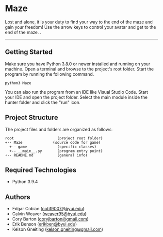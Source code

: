 # Maze
Lost and alone, it is your duty to find your way to the end of the maze and gain your freedom! Use the arrow keys to control your avatar and get to the end of the maze.
.

---
## Getting Started
Make sure you have Python 3.8.0 or newer installed and running on your machine. Open a terminal and browse to the project's root folder. Start the program by running the following command.
```
python3 Maze
```
You can also run the program from an IDE like Visual Studio Code. Start your IDE and open the project folder. Select the main module inside the hunter folder and click the "run" icon.

## Project Structure
The project files and folders are organized as follows:
```
root                    (project root folder)
+-- Maze              (source code for game)
  +-- game              (specific classes)
  +-- __main__.py       (program entry point)
+-- README.md           (general info)
```

## Required Technologies
* Python 3.9.4

## Authors
* Edgar Cobian  (cob19007@byui.edu)
* Calvin Weaver (weaver95@byui.edu)
* Cory Barton (coryjbarton@gmail.com)
* Erik Benson (erikben@byui.edu)
* Kelson Gneiting (kelson.gneiting@gmail.com)
